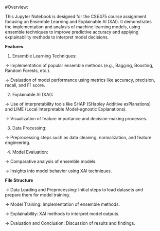 #Overview:


This Jupyter Notebook is designed for the CSE475 course assignment focusing on Ensemble Learning and Explainable AI (XAI). It demonstrates the implementation and analysis of machine learning models, using ensemble techniques to improve predictive accuracy and applying explainability methods to interpret model decisions.

**Features**


1) Ensemble Learning Techniques:

-> Implementation of popular ensemble methods (e.g., Bagging, Boosting, Random Forests, etc.).

-> Evaluation of model performance using metrics like accuracy, precision, recall, and F1 score.

2) Explainable AI (XAI):

-> Use of interpretability tools like SHAP (SHapley Additive exPlanations) and LIME (Local Interpretable Model-agnostic Explanations).

-> Visualization of feature importance and decision-making processes.

3) Data Processing:

-> Preprocessing steps such as data cleaning, normalization, and feature engineering.

4) Model Evaluation:

-> Comparative analysis of ensemble models.

-> Insights into model behavior using XAI techniques.

**File Structure**


-> Data Loading and Preprocessing: Initial steps to load datasets and prepare them for model training.

-> Model Training: Implementation of ensemble methods.

-> Explainability: XAI methods to interpret model outputs.

-> Evaluation and Conclusion: Discussion of results and findings.
